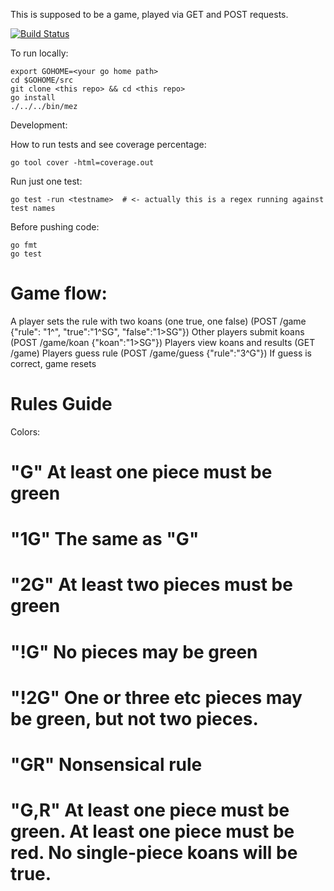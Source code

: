 This is supposed to be a game, played via GET and POST requests. 

[![Build Status](https://travis-ci.org/compwron/mez.svg)](https://travis-ci.org/compwron/mez)

To run locally:

````
export GOHOME=<your go home path>
cd $GOHOME/src
git clone <this repo> && cd <this repo>
go install 
./../../bin/mez
````

Development:

How to run tests and see coverage percentage:
````
go tool cover -html=coverage.out
````

Run just one test:
````
go test -run <testname>  # <- actually this is a regex running against test names
````

Before pushing code:
````
go fmt 
go test 
````

Game flow:
====

A player sets the rule with two koans (one true, one false) (POST /game {"rule": "1^", "true":"1^SG", "false":"1>SG"})
Other players submit koans (POST /game/koan {"koan":"1>SG"})
Players view koans and results (GET /game)
Players guess rule (POST /game/guess {"rule":"3^G"})
If guess is correct, game resets


Rules Guide
====

Colors:

# "G" At least one piece must be green
# "1G" The same as "G"
# "2G" At least two pieces must be green
# "!G" No pieces may be green
# "!2G" One or three etc pieces may be green, but not two pieces. 

# "GR" Nonsensical rule 
# "G,R" At least one piece must be green. At least one piece must be red. No single-piece koans will be true.

